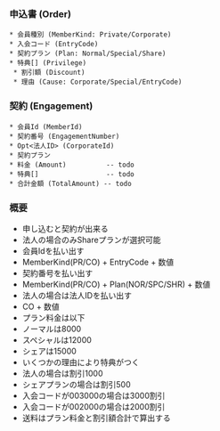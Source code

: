 ### 申込書 (Order)
```
* 会員種別 (MemberKind: Private/Corporate)
* 入会コード (EntryCode)
* 契約プラン (Plan: Normal/Special/Share)
* 特典[] (Privilege)
 * 割引額 (Discount)
 * 理由 (Cause: Corporate/Special/EntryCode)
```

### 契約 (Engagement)
```
* 会員Id (MemberId)
* 契約番号 (EngagementNumber)
* Opt<法人ID> (CorporateId)
* 契約プラン
* 料金 (Amount)          -- todo
* 特典[]                 -- todo
* 合計金額 (TotalAmount) -- todo
```

### 概要
+ 申し込むと契約が出来る
+ 法人の場合のみShareプランが選択可能
+ 会員Idを払い出す
 + MemberKind(PR/CO) + EntryCode + 数値
+ 契約番号を払い出す
 + MemberKind(PR/CO) + Plan(NOR/SPC/SHR) + 数値
+ 法人の場合は法人IDを払い出す
 + CO + 数値
+ プラン料金は以下
 + ノーマルは8000
 + スペシャルは12000
 + シェアは15000
+ いくつかの理由により特典がつく
 + 法人の場合は割引1000
 + シェアプランの場合は割引500
 + 入会コードが003000の場合は3000割引
 + 入会コードが002000の場合は2000割引
+ 送料はプラン料金と割引額合計で算出する
